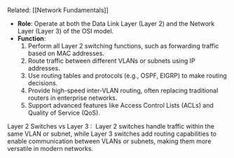 Related: [[Network Fundamentals]]

- **Role**: Operate at both the Data Link Layer (Layer 2) and the Network Layer (Layer 3) of the OSI model.
- **Function**:
    1. Perform all Layer 2 switching functions, such as forwarding traffic based on MAC addresses.
    2. Route traffic between different VLANs or subnets using IP addresses.
    3. Use routing tables and protocols (e.g., OSPF, EIGRP) to make routing decisions.
    4. Provide high-speed inter-VLAN routing, often replacing traditional routers in enterprise networks.
    5. Support advanced features like Access Control Lists (ACLs) and Quality of Service (QoS).


Layer 2 Switches vs Layer 3 :  Layer 2 switches handle traffic within the same VLAN or subnet, while Layer 3 switches add routing capabilities to enable communication between VLANs or subnets, making them more versatile in modern networks.